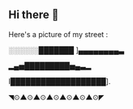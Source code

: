 ## Hi there 👋

Here's a picture of my street :

░░░░░░███████ ]▄▄▄▄▄▄▄▄▃

▂▄▅█████████▅▄▃▂

I███████████████████].

◥⊙▲⊙▲⊙▲⊙▲⊙▲⊙▲⊙◤
<!--
**RumanOfficial/RumanOfficial** is a ✨ _special_ ✨ repository because its `README.md` (this file) appears on your GitHub profile.

Here are some ideas to get you started:

- 🔭 I’m currently working on ...
- 🌱 I’m currently learning ...
- 👯 I’m looking to collaborate on ...
- 🤔 I’m looking for help with ...
- 💬 Ask me about ...
- 📫 How to reach me: ...
- 😄 Pronouns: ...
- ⚡ Fun fact: ...
-->
